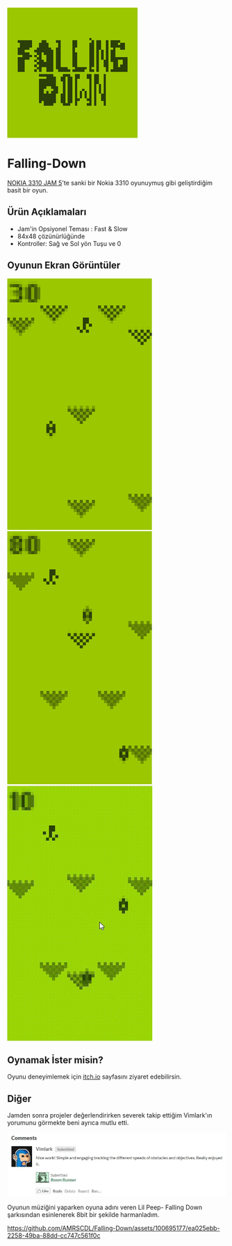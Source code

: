  ![Banner](https://github.com/AMRSCDL/Falling-Down/blob/main/ReadMeStuff/banner.png)
# Falling-Down
[NOKIA 3310 JAM 5](https://itch.io/jam/nokiajam5)'te sanki bir Nokia 3310 oyunuymuş gibi geliştirdiğim basit bir oyun.

## Ürün Açıklamaları
- Jam'in Opsiyonel Teması : Fast & Slow
- 84x48 çözünürlüğünde
- Kontroller: Sağ ve Sol yön Tuşu ve 0 

## Oyunun Ekran Görüntüler
![SS1](https://github.com/AMRSCDL/Falling-Down/blob/main/ReadMeStuff/Ekran%20G%C3%B6r%C3%BCnt%C3%BCs%C3%BC%20(431).png)
![SS2](https://github.com/AMRSCDL/Falling-Down/blob/main/ReadMeStuff/Ekran%20G%C3%B6r%C3%BCnt%C3%BCs%C3%BC%20(432).png)
![gif](https://github.com/AMRSCDL/Falling-Down/blob/main/ReadMeStuff/Falling%20Down%20by%20AMRSCDLMR%20.gif)

## Oynamak İster misin?
Oyunu deneyimlemek için [itch.io](https://amrscdlmr.itch.io/falling-down) sayfasını ziyaret edebilirsin.

## Diğer
Jamden sonra projeler değerlendirirken severek takip ettiğim Vimlark'ın yorumunu görmekte beni ayrıca mutlu etti. 

![yorum](https://github.com/AMRSCDL/Falling-Down/blob/main/ReadMeStuff/photo1687434439.jpeg)

Oyunun müziğini yaparken oyuna adını veren Lil Peep- Falling Down şarkısından esinlenerek 8bit bir şekilde harmanladım.

https://github.com/AMRSCDL/Falling-Down/assets/100695177/ea025ebb-2258-49ba-88dd-cc747c561f0c



